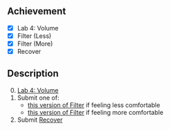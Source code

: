## Achievement

- [x] Lab 4: Volume
- [x] Filter (Less)
- [x] Filter (More)
- [x] Recover

## Description

0. [Lab 4: Volume](https://cs50.harvard.edu/x/2022/labs/4/)
1. Submit one of:
   - [this version of Filter](https://cs50.harvard.edu/x/2022/psets/4/filter/less/) if feeling less comfortable
   - [this version of Filter](https://cs50.harvard.edu/x/2022/psets/4/filter/more/) if feeling more comfortable
2. Submit [Recover](https://cs50.harvard.edu/x/2022/psets/4/recover/)